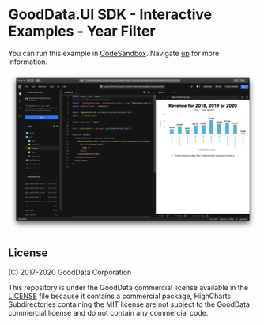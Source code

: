 # GoodData.UI SDK - Interactive Examples - Year Filter

You can run this example in [CodeSandbox](https://codesandbox.io/s/github/gooddata/gooddata-ui-examples/tree/master/example-yearfilter?file=/src/App/index.js). Navigate [up](..) for more information.

![Year Filter](/assets/example-yearfilter.png)

## License

(C) 2017-2020 GoodData Corporation

This repository is under the GoodData commercial license available in the [LICENSE](LICENSE) file because it contains a commercial package, HighCharts. Subdirectories containing the MIT license are not subject to the GoodData commercial license and do not contain any commercial code.
